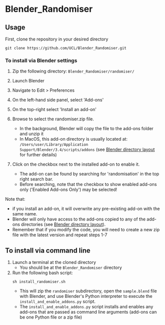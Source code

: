 # Blender_Randomiser

## Usage
First, clone the repository in your desired directory
```
git clone https://github.com/UCL/Blender_Randomiser.git
```

### To install via Blender settings
1. Zip the following directory:
    `Blender_Randomiser/randomiser/`
2. Launch Blender
3. Navigate to Edit > Preferences
4. On the left-hand side panel, select 'Add-ons'
5. On the top-right select 'Install an add-on'
6. Browse to select the randomiser.zip file.
    - In the background, Blender will copy the file to the add-ons folder and unzip it
    - In MacOS, this add-on directory is usually located at:
        `/Users/user/Library/Application Support/Blender/3.4/scripts/addons`
    (see [Blender directory layout](https://docs.blender.org/manual/en/latest/advanced/blender_directory_layout.html) for further details)

7. Click on the checkbox next to the installed add-on to enable it.
    - The add-on can be found by searching for 'randomisation' in the top right search bar.
    - Before searching, note that the checkbox to show enabled add-ons only ('Enabled Add-ons Only') may be selected!

Note that:
- if you install an add-on, it will overwrite any pre-existing add-on with the same name.
- Blender will only have access to the add-ons copied to any of the add-ons directories (see [Blender directory layout](https://docs.blender.org/manual/en/latest/advanced/blender_directory_layout.html)).
- Remember that if you modify the code, you will need to create a new zip file with the latest version and repeat steps 1-7

## To install via command line
1. Launch a terminal at the cloned directory
    - You should be at the `Blender_Randomiser` directory
2. Run the following bash script:
    ```
    sh install_randomiser.sh
    ```
    - This will zip the `randomiser` subdirectory, open the `sample.blend` file with Blender, and use Blender's Python interpreter to execute the `install_and_enable_addons.py` script.
    - The `install_and_enable_addons.py` script installs and enables any add-ons that are passed as command line arguments (add-ons can be one Python file or a zip file)
